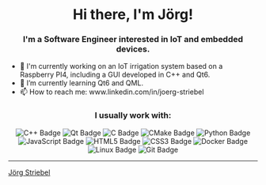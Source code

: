 <h1 align="center">Hi there, I'm Jörg!</h1>
<h3 align="center">I'm a Software Engineer interested in IoT and embedded devices.</h3>

<ul>
  <li>🔭 I'm currently working on an IoT irrigation system based on a Raspberry PI4, including a GUI developed in C++ and Qt6.</li>
  <li>🌱 I’m currently learning Qt6 and QML.</li>
  <li>📫 How to reach me: www.linkedin.com/in/joerg-striebel</li>
</ul>  

</div>

<h3 align="center">I usually work with:</h3>
<div align="center">

![C++ Badge](https://img.shields.io/badge/C%2B%2B-00599C?logo=cplusplus&logoColor=fff&style=flat)
![Qt Badge](https://img.shields.io/badge/Qt-41CD52?logo=qt&logoColor=fff&style=flat)
![C Badge](https://img.shields.io/badge/C-A8B9CC?logo=c&logoColor=fff&style=flat)
![CMake Badge](https://img.shields.io/badge/CMake-064F8C?logo=cmake&logoColor=fff&style=flat)
![Python Badge](https://img.shields.io/badge/Python-3776AB?logo=python&logoColor=fff&style=flat)
![JavaScript Badge](https://img.shields.io/badge/JavaScript-F7DF1E?logo=javascript&logoColor=000&style=flat)
![HTML5 Badge](https://img.shields.io/badge/HTML5-E34F26?logo=html5&logoColor=fff&style=flat)
![CSS3 Badge](https://img.shields.io/badge/CSS3-1572B6?logo=css3&logoColor=fff&style=flat)
![Docker Badge](https://img.shields.io/badge/Docker-2496ED?logo=docker&logoColor=fff&style=flat)
![Linux Badge](https://img.shields.io/badge/Linux-FCC624?logo=linux&logoColor=000&style=flat)
![Git Badge](https://img.shields.io/badge/Git-F05032?logo=git&logoColor=fff&style=flat)
</div>

------

[Jörg Striebel](https://github.com/Jorg8383)


